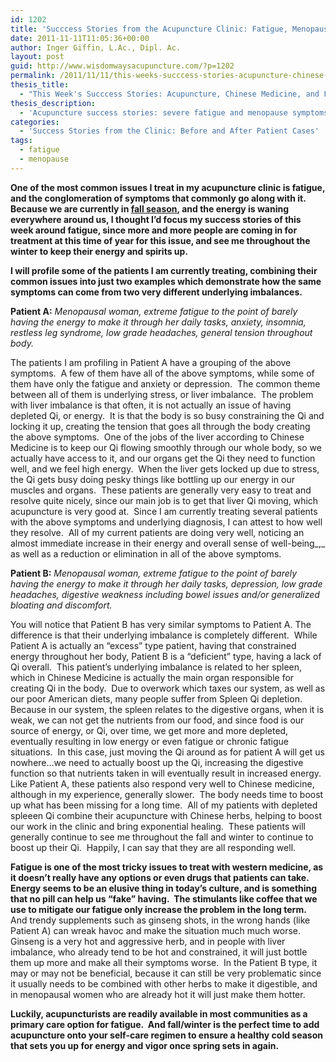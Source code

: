 ```yaml
---
id: 1202
title: 'Succcess Stories from the Acupuncture Clinic: Fatigue, Menopause'
date: 2011-11-11T11:05:36+00:00
author: Inger Giffin, L.Ac., Dipl. Ac.
layout: post
guid: http://www.wisdomwaysacupuncture.com/?p=1202
permalink: /2011/11/11/this-weeks-succcess-stories-acupuncture-chinese-medicine-and-fatigue/
thesis_title:
  - "This Week's Succcess Stories: Acupuncture, Chinese Medicine, and Fatigue"
thesis_description:
  - 'Acupuncture success stories: severe fatigue and menopause symptoms'
categories:
  - 'Success Stories from the Clinic: Before and After Patient Cases'
tags:
  - fatigue
  - menopause
---
```

**One of the most common issues I treat in my acupuncture clinic is fatigue, and the conglomeration of symptoms that commonly go along with it. Because we are currently in [fall season](http://www.wisdomwaysacupuncture.com/2016/11/05/metal-season-the-time-for-learning-about-letting-go-but-that-whats-of-value-remains/), and the energy is waning everywhere around us, I thought I&#8217;d focus my success stories of this week around fatigue, since more and more people are coming in for treatment at this time of year for this issue, and see me throughout the winter to keep their energy and spirits up.**

**I will profile some of the patients I am currently treating, combining their common issues into just two examples which demonstrate how the same symptoms can come from two very different underlying imbalances.**

**Patient A:** _Menopausal woman, extreme fatigue to the point of barely having the energy to make it through her daily tasks, anxiety, insomnia, restless leg syndrome, low grade headaches, general tension throughout body._ 

The patients I am profiling in Patient A have a grouping of the above symptoms.  A few of them have all of the above symptoms, while some of them have only the fatigue and anxiety or depression.  The common theme between all of them is underlying stress, or liver imbalance.  The problem with liver imbalance is that often, it is not actually an issue of having depleted Qi, or energy.  It is that the body is so busy constraining the Qi and locking it up, creating the tension that goes all through the body creating the above symptoms.  One of the jobs of the liver according to Chinese Medicine is to keep our Qi flowing smoothly through our whole body, so we actually have access to it, and our organs get the Qi they need to function well, and we feel high energy.  When the liver gets locked up due to stress, the Qi gets busy doing pesky things like bottling up our energy in our muscles and organs.  These patients are generally very easy to treat and resolve quite nicely, since our main job is to get that liver Qi moving, which acupuncture is very good at.  Since I am currently treating several patients with the above symptoms and underlying diagnosis, I can attest to how well they resolve.  All of my current patients are doing very well, noticing an almost immediate increase in their energy and overall sense of well-being_,_ as well as a reduction or elimination in all of the above symptoms.

**Patient B:** _Menopausal woman, extreme fatigue to the point of barely having the energy to make it through her daily tasks, depression, low grade headaches, digestive weakness including bowel issues and/or generalized bloating and discomfort._

You will notice that Patient B has very similar symptoms to Patient A. The difference is that their underlying imbalance is completely different.  While Patient A is actually an &#8220;excess&#8221; type patient, having that constrained energy throughout her body, Patient B is a &#8220;deficient&#8221; type, having a lack of Qi overall.  This patient&#8217;s underlying imbalance is related to her spleen, which in Chinese Medicine is actually the main organ responsible for creating Qi in the body.  Due to overwork which taxes our system, as well as our poor American diets, many people suffer from Spleen Qi depletion.  Because in our system, the spleen relates to the digestive organs, when it is weak, we can not get the nutrients from our food, and since food is our source of energy, or Qi, over time, we get more and more depleted, eventually resulting in low energy or even fatigue or chronic fatigue situations.  In this case, just moving the Qi around as for patient A will get us nowhere&#8230;we need to actually boost up the Qi, increasing the digestive function so that nutrients taken in will eventually result in increased energy.  Like Patient A, these patients also respond very well to Chinese medicine, although in my experience, generally slower.  The body needs time to boost up what has been missing for a long time.  All of my patients with depleted spleeen Qi combine their acupuncture with Chinese herbs, helping to boost our work in the clinic and bring exponential healing.  These patients will generally continue to see me throughout the fall and winter to continue to boost up their Qi.  Happily, I can say that they are all responding well.

**Fatigue is one of the most tricky issues to treat with western medicine, as it doesn&#8217;t really have any options or even drugs that patients can take.  Energy seems to be an elusive thing in today&#8217;s culture, and is something that no pill can help us &#8220;fake&#8221; having.  The stimulants like coffee that we use to mitigate our fatigue only increase the problem in the long term.** And trendy supplements such as ginseng shots, in the wrong hands (like Patient A) can wreak havoc and make the situation much much worse.  Ginseng is a very hot and aggressive herb, and in people with liver imbalance, who already tend to be hot and constrained, it will just bottle them up more and make all their symptoms worse.  In the Patient B type, it may or may not be beneficial, because it can still be very problematic since it usually needs to be combined with other herbs to make it digestible, and in menopausal women who are already hot it will just make them hotter.

**Luckily, acupuncturists are readily available in most communities as a primary care option for fatigue.  And fall/winter is the perfect time to add acupuncture onto your self-care regimen to ensure a healthy cold season that sets you up for energy and vigor once spring sets in again.**

&nbsp;

&nbsp;